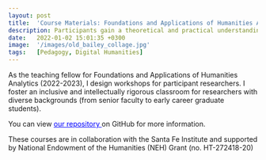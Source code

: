 ```yaml
---
layout: post
title:  'Course Materials: Foundations and Applications of Humanities Analytics'
description: Participants gain a theoretical and practical understanding of text analysis methods, and learn how to extract content and derive meaning from digital sources, enabling new humanities scholarship. These courses are in collaboration with the Santa Fe Institute and supported by National Endowment of the Humanities (NEH) Grant (no. HT-272418-20).
date:   2022-01-02 15:01:35 +0300
image:  '/images/old_bailey_collage.jpg'
tags:   [Pedagogy, Digital Humanities]
---
```

As the teaching fellow for Foundations and Applications of Humanities Analytics (2022-2023), I design workshops for participant researchers. I foster an inclusive and intellectually rigorous classroom for researchers with diverse backgrounds (from senior faculty to early career graduate students). 

You can view <a href="https://github.com/stephbuon/faha" style="color: blue"> our repository </a> on GitHub for more information.  

These courses are in collaboration with the Santa Fe Institute and supported by National Endowment of the Humanities (NEH) Grant (no. HT-272418-20)
